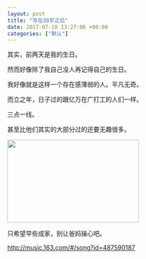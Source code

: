 ```yaml
---
layout: post
title: "写在30岁之后"
date: 2017-07-10 13:27:06 +08:00
categories: ["默认"]
---
```


<p>其实，前两天是我的生日。</p>
<p>然而好像除了我自己没人再记得自己的生日。</p>
<p>我好像就是这样一个存在感薄弱的人。平凡无奇。</p>
<p>而立之年，日子过的跟亿万在广打工的人们一样。</p>
<p>三点一线。</p>
<p>甚至比他们其实的大部分过的还要无趣很多。</p>
<img class="alignnone size-medium wp-image-702" src="/usr/uploads/2017/07/2e776c3c09b806022d73ff5c58f08eb0-300x188.jpg" alt="" width="300" height="188" />
<p>只希望早些成家，别让爸妈操心吧。</p>
<p><a href="http://music.163.com/#/song?id=487590187">http://music.163.com/#/song?id=487590187</a></p>